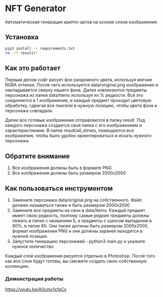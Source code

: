# NFT Generator

Автоматическая генерация крипто-артов на основе слоев изображения.

## Установка
```sh
pip3 install -r requirements.txt
rm -rf result/*
```

## Как это работает
Первым делом софт рисует фон рандомного цвета, используя мягкие RGBA оттенки.
После чего используется data/original.png изображение и накладывается сверху нашего фона.
Далее извлекаются предметы персонажа из папки data/items используя их % редкости.
Всё это соединяется в 1 изображение, и каждый предмет проходит цветовую обработку,
сдвигая все пиксели в нужную позицию, чтобы цвета фона и персонажа совпадали.

Далее все готовые изображения отправляются в папку result.
Под каждого персонажа создается своя папка с его изображением и характеристиками.
В папке result/all_slimes, помещаются все изображения, чтобы было удобно ориентироваться и искать
нужного персонажа.

## Обратите внимание
1. Все изображения должны быть в формате PNG
2. Все изображения должны быть размером 2000х2000

## Как пользоваться инструментом
1. Замените персонажа data/original.png на собственного.
Файл должен называться также и быть размером 2000х2000
2. Замените все предметы на свои в data/items.
Каждый предмет имеет свою редкость, поэтому самые редкие
предметы должны лежать в папке с названием 5, а предметы с шансом
выпадения в 80%, в папке 80. Они также должны быть размером 2000х2000,
формат изображения PNG и они должны заранее находится в нужной позиции.
3. Запустите генерацию персонажей - python3 main.py и укажите нужное количество


Каждый слой изображения рисуется отдельно в Photoshop.
После того как все слои будут готовы, вы сможете создать свою собственную коллекцию.

### Демонстрация работы
https://youtu.be/A0umx1xfgCs
